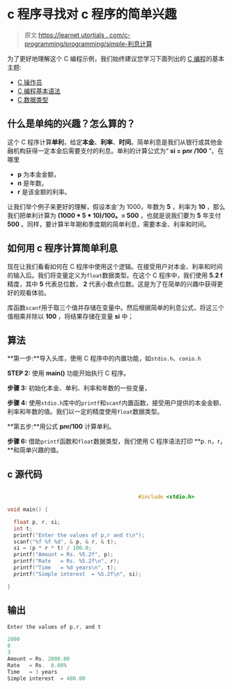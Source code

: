 # c 程序寻找对 c 程序的简单兴趣

> 原文:[https://learnet utortials . com/c-programming/programming/simple-利息计算](https://learnetutorials.com/c-programming/programs/simple-interest-calculation)

为了更好地理解这个 C 编程示例，我们始终建议您学习下面列出的 [C 编程](../ "C programming")的基本主题:

*   [C 操作员](../../c-programming/operators "operators in C")
*   [C 编程基本语法](../../c-programming/c-basic-syntax "C programming basic syntax")
*   [C 数据类型](../../c-programming/data-types-modifiers "C data types")

## 什么是单纯的兴趣？怎么算的？

这个 C 程序计算**单利**，给定**本金**、**利率**、**时间**。简单利息是我们从银行或其他金融机构获得一定本金后需要支付的利息。单利的计算公式为“ **si = p*n*r /100** ”。在哪里

*   **p** 为本金金额，
*   **n** 是年数。
*   **r** 是该金额的利率。

让我们举个例子来更好的理解，假设本金'为 1000，年数为 **5** ，利率为 **10** ，那么我们把单利计算为 **(1000 * 5 * 10)/100。= 500** ，也就是说我们要为 **5** 年支付 **500** 。同样，要计算半年期和季度期的简单利息，需要本金、利率和时间。

## 如何用 c 程序计算简单利息

现在让我们看看如何在 C 程序中使用这个逻辑。在接受用户对本金、利率和时间的输入后。我们将变量定义为`float`数据类型。在这个 C 程序中，我们使用 **5.2 f** 精度，其中 **5** 代表总位数， **2** 代表小数点位数。这是为了在简单的兴趣中获得更好的观看体验。

库函数`scanf`用于取三个值并存储在变量中。然后根据简单的利息公式，将这三个值相乘并除以 **100** ，将结果存储在变量 **si** 中；

## 算法

**第一步:**导入头库，使用 C 程序中的内置功能，如`stdio.h`、`conio.h`

**STEP 2:** 使用 **main()** 功能开始执行 C 程序。

**步骤 3:** 初始化本金、单利、利率和年数的一些变量，

**步骤 4:** 使用`stdio.h`库中的`printf`和`scanf`内置函数，接受用户提供的本金金额、利率和年数的值。我们以一定的精度使用`float`数据类型。

**第五步:**用公式 **p*n*r/100** 计算单利。

**步骤 6:** 借助`printf`函数和`float`数据类型，我们使用 C 程序语法打印 **p. n，r，**和简单兴趣的值。

## c 源代码

```c

                                          #include <stdio.h>

void main() {

  float p, r, si;
  int t;
  printf("Enter the values of p,r and t\n");
  scanf("%f %f %d", & p, & r, & t);
  si = (p * r * t) / 100.0;
  printf("Amount = Rs. %5.2f", p);
  printf("Rate   = Rs. %5.2f\n", r);
  printf("Time   = %d years\n", t);
  printf("Simple interest  = %5.2f\n", si);

}

```

## 输出

```c
Enter the values of p,r, and t

2000
8
3
Amount = Rs. 2000.00
Rate   = Rs.  8.00%
Time   = 3 years
Simple interest  = 480.00 
```